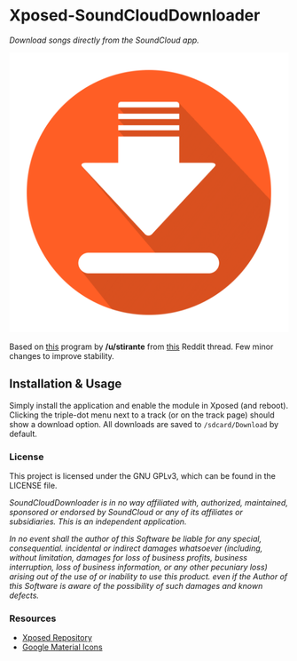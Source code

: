 # Xposed-SoundCloudDownloader
*Download songs directly from the SoundCloud app.*

![logo.png](app/src/main/ic_launcher-web.png)

Based on [this](http://pastebin.com/vH9phDJJ) program by **/u/stirante** from [this](https://www.reddit.com/r/xposed/comments/4cb1g3/request_xposed_download_button_for_soundcloud/) Reddit thread.
Few minor changes to improve stability.

## Installation & Usage
Simply install the application and enable the module in Xposed (and reboot). Clicking the triple-dot menu next to a track (or on the track page) should show a download option. All downloads are saved to `/sdcard/Download` by default.

### License
This project is licensed under the GNU GPLv3, which can be found in the LICENSE file.

*SoundCloudDownloader is in no way affiliated with, authorized, maintained, sponsored or endorsed by SoundCloud or any of its affiliates or subsidiaries. This is an independent application.*

*In no event shall the author of this Software be liable for any special, consequential. incidental or indirect damages whatsoever (including, without limitation, damages for loss of business profits, business interruption, loss of business information, or any other pecuniary loss) arising out of the use of or inability to use this product. even if the Author of this Software is aware of the possibility of such damages and known defects.*

### Resources
- [Xposed Repository](http://repo.xposed.info/module/com.skyguy126.soundclouddownloader)
- [Google Material Icons](https://material.io/icons/)

